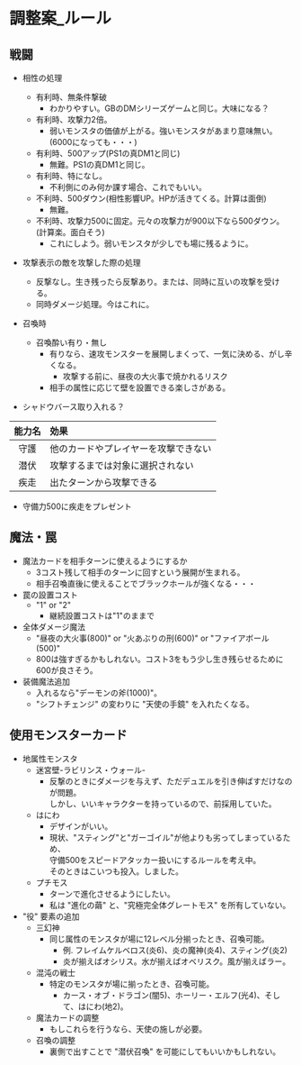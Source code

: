 # 調整案_ルール
## 戦闘
- 相性の処理
  - 有利時、無条件撃破
    - わかりやすい。GBのDMシリーズゲームと同じ。大味になる？
  - 有利時、攻撃力2倍。
    - 弱いモンスタの価値が上がる。強いモンスタがあまり意味無い。(6000になっても・・・)
  - 有利時、500アップ(PS1の真DM1と同じ)
    - 無難。PS1の真DM1と同じ。
  - 有利時、特になし。
    - 不利側にのみ何か課す場合、これでもいい。
  - 不利時、500ダウン(相性影響UP。HPが活きてくる。計算は面倒)
    - 無難。
  - 不利時、攻撃力500に固定。元々の攻撃力が900以下なら500ダウン。(計算楽。面白そう)
    - これにしよう。弱いモンスタが少しでも場に残るように。

- 攻撃表示の敵を攻撃した際の処理
  - 反撃なし。生き残ったら反撃あり。または、同時に互いの攻撃を受ける。
  - 同時ダメージ処理。今はこれに。

- 召喚時
  - 召喚酔い有り・無し
    - 有りなら、速攻モンスターを展開しまくって、一気に決める、がし辛くなる。
      - 攻撃する前に、昼夜の大火事で焼かれるリスク
    - 相手の属性に応じて壁を設置できる楽しさがある。
      
- シャドウバース取り入れる？

| 能力名   | 効果
|:-:       |:--
| 守護     |	他のカードやプレイヤーを攻撃できない
| 潜伏     |	攻撃するまでは対象に選択されない
| 疾走     |	出たターンから攻撃できる
  - 守備力500に疾走をプレゼント

## 魔法・罠
- 魔法カードを相手ターンに使えるようにするか
  - 3コスト残して相手のターンに回すという展開が生まれる。
  - 相手召喚直後に使えることでブラックホールが強くなる・・・
- 罠の設置コスト
  - "1" or "2"
    - 継続設置コストは"1"のままで
- 全体ダメージ魔法
  - "昼夜の大火事(800)" or "火あぶりの刑(600)" or "ファイアボール(500)"
  - 800は強すぎるかもしれない。コスト3をもう少し生き残らせるために600が良さそう。
- 装備魔法追加
  - 入れるなら"デーモンの斧(1000)"。
  - "シフトチェンジ" の変わりに "天使の手鏡" を入れたくなる。

## 使用モンスターカード
- 地属性モンスタ
  - 迷宮壁-ラビリンス・ウォール-
    - 反撃のときにダメージを与えず、ただデュエルを引き伸ばすだけなのが問題。  
      しかし、いいキャラクターを持っているので、前採用していた。
  - はにわ
    - デザインがいい。
    - 現状、"スティング"と"ガーゴイル"が他よりも劣ってしまっているため、  
      守備500をスピードアタッカー扱いにするルールを考え中。  
      そのときはこいつも投入。しました。
  - プチモス
    - ターンで進化させるようにしたい。
    - 私は "進化の繭" と、"究極完全体グレートモス" を所有していない。
- "役" 要素の追加
  - 三幻神
    - 同じ属性のモンスタが場に12レベル分揃ったとき、召喚可能。
      - 例. フレイムケルベロス(炎6)、炎の魔神(炎4)、スティング(炎2)
      - 炎が揃えばオシリス。水が揃えばオベリスク。風が揃えばラー。
  - 混沌の戦士
    - 特定のモンスタが場に揃ったとき、召喚可能。
      - カース・オブ・ドラゴン(闇5)、ホーリー・エルフ(光4)、そして、はにわ(地2)。
  - 魔法カードの調整
    -  もしこれらを行うなら、天使の施しが必要。
  - 召喚の調整
    -  裏側で出すことで "潜伏召喚" を可能にしてもいいかもしれない。
